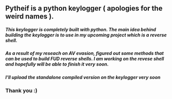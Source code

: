 ## Pytheif is a python keylogger ( apologies for the weird names ). 

##### This keylogger is completely built with python. The main idea behind building the keylogger is to use in my upcoming project which is a reverse shell.
##### As a result of my reseach on AV evasion, figured out some methods that can be used to build FUD reverse shells. I am working on the revese shell and hopefully will be able to finish it very soon.

##### I'll upload the standalone compiled version on the keylogger very soon

### Thank you :)
